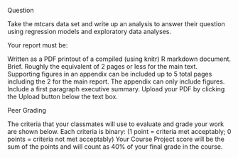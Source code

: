 Question

Take the mtcars data set and write up an analysis to answer their question using regression models and exploratory data analyses.

Your report must be:

Written as a PDF printout of a compiled (using knitr) R markdown document.
Brief. Roughly the equivalent of 2 pages or less for the main text. Supporting figures in an appendix can be included up to 5 total pages including the 2 for the main report. The appendix can only include figures.
Include a first paragraph executive summary.
Upload your PDF by clicking the Upload button below the text box.

Peer Grading

The criteria that your classmates will use to evaluate and grade your work are shown below. 
Each criteria is binary: (1 point = criteria met acceptably; 0 points = criteria not met acceptably)
Your Course Project score will be the sum of the points and will count as 40% of your final grade in the course. 
